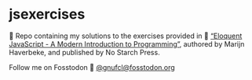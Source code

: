 # jsexercises
:loudspeaker: Repo containing my solutions to the exercises provided in :closed_book: [&ldquo;Eloquent JavaScript - A Modern Introduction to Programming&rdquo;](https://eloquentjavascript.net/), authored by Marijn Haverbeke, and published by No Starch Press.

Follow me on Fosstodon :link: [@gnufcl@fosstodon.org](https://fosstodon.org/@gnufcl)
